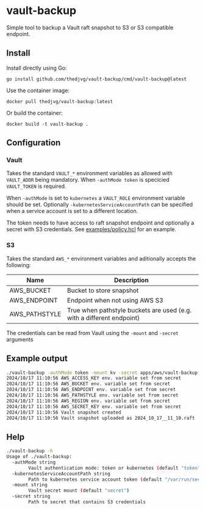 # vault-backup
Simple tool to backup a Vault raft snapshot to S3 or S3 compatible endpoint.

## Install
Install directly using Go:
```
go install github.com/thedjvg/vault-backup/cmd/vault-backup@latest
```
Use the container image:
```
docker pull thedjvg/vault-backup:latest
```
Or build the container:
```
docker build -t vault-backup .
```

## Configuration

### Vault
Takes the standard `VAULT_*` environment variables as allowed with `VAULT_ADDR` being mandatory.
When `-authMode token` is specicied `VAULT_TOKEN` is required.

When `-authMode` is set to `kubernetes` a `VAULT_ROLE` environment variable should be set. Optionally `-kubernetesServiceAccountPath` can be specified when a service account is set to a different location.

The token needs to have access to raft snapshot endpoint and optionally a secret with S3 credentials. See [examples/policy.hcl](examples/policy.hcl) for an example.

### S3
Takes the standard `AWS_*` environment variables and aditionally accepts the following:

| Name | Description |
|-|-|
| AWS_BUCKET | Bucket to store snapshot |
| AWS_ENDPOINT | Endpoint when not using AWS S3|
| AWS_PATHSTYLE | True when pathstyle buckets are used (e.g. with a different endpoint)

The credentials can be read from Vault using the `-mount` and `-secret` arguments

## Example output
```bash
./vault-backup -authMode token -mount kv -secret apps/aws/vault-backup
2024/10/17 11:10:56 AWS_ACCESS_KEY env. variable set from secret
2024/10/17 11:10:56 AWS_BUCKET env. variable set from secret
2024/10/17 11:10:56 AWS_ENDPOINT env. variable set from secret
2024/10/17 11:10:56 AWS_PATHSTYLE env. variable set from secret
2024/10/17 11:10:56 AWS_REGION env. variable set from secret
2024/10/17 11:10:56 AWS_SECRET_KEY env. variable set from secret
2024/10/17 11:10:56 Vault snapshot created
2024/10/17 11:10:56 Vault snapshot uploaded as 2024_10_17__11_10.raft
```
## Help
```bash
./vault-backup -h
Usage of ./vault-backup:
  -authMode string
        Vault authentication mode: token or kubernetes (default "token")
  -kubernetesServiceAccountPath string
        Path to kubernetes service account token (default "/var/run/secrets/kubernetes.io/serviceaccount")
  -mount string
        Vault secret mount (default "secret")
  -secret string
        Path to secret that contains S3 credentials
````
